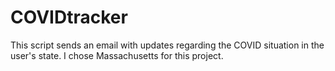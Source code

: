 # COVIDtracker
This script sends an email with updates regarding the COVID situation in the user's state. I chose Massachusetts for this project.
